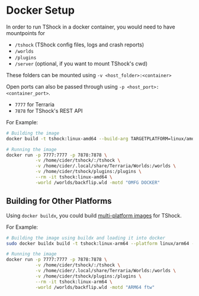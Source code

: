 # Docker Setup

In order to run TShock in a docker container, you would need to have mountpoints for
 - `/tshock` (TShock config files, logs and crash reports)
 - `/worlds`
 - `/plugins`
 - `/server` (optional, if you want to mount TShock's cwd)

These folders can be mounted using `-v <host_folder>:<container>`

Open ports can also be passed through using `-p <host_port>:<container_port>`.
 - `7777` for Terraria
 - `7878` for TShock's REST API

For Example:
```bash
# Building the image
docker build -t tshock:linux-amd64 --build-arg TARGETPLATFORM=linux/amd64 .

# Running the image
docker run -p 7777:7777 -p 7878:7878 \
           -v /home/cider/tshock/:/tshock \
           -v /home/cider/.local/share/Terraria/Worlds:/worlds \
           -v /home/cider/tshock/plugins:/plugins \
           --rm -it tshock:linux-amd64 \
           -world /worlds/backflip.wld -motd "OMFG DOCKER"
```

## Building for Other Platforms

Using `docker buildx`, you could build [multi-platform images](https://docs.docker.com/build/building/multi-platform/) for TShock.

For Example:
```bash
# Building the image using buildx and loading it into docker
sudo docker buildx build -t tshock:linux-arm64 --platform linux/arm64 --load .

# Running the image
docker run -p 7777:7777 -p 7878:7878 \
           -v /home/cider/tshock/:/tshock \
           -v /home/cider/.local/share/Terraria/Worlds:/worlds \
           -v /home/cider/tshock/plugins:/plugins \
           --rm -it tshock:linux-arm64 \
           -world /worlds/backflip.wld -motd "ARM64 ftw"
```
